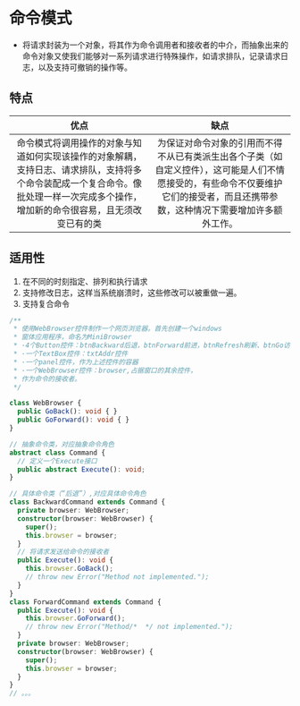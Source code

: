 # 命令模式

- 将请求封装为一个对象，将其作为命令调用者和接收者的中介，而抽象出来的命令对象又使我们能够对一系列请求进行特殊操作，如请求排队，记录请求日志，以及支持可撤销的操作等。

## 特点

优点|缺点
:-:|:-:
命令模式将调用操作的对象与知道如何实现该操作的对象解耦，支持日志、请求排队，支持将多个命令装配成一个复合命令。像批处理一样一次完成多个操作，增加新的命令很容易，且无须改变已有的类|为保证对命令对象的引用而不得不从已有类派生出各个子类（如自定义控件），这可能是人们不情愿接受的，有些命令不仅要维护它们的接受者，而且还携带参数，这种情况下需要增加许多额外工作。

## 适用性

1. 在不同的时刻指定、排列和执行请求
2. 支持修改日志，这样当系统崩溃时，这些修改可以被重做一遍。
3. 支持复合命令

```typescript
/**
 * 使用WebBrowser控件制作一个网页浏览器。首先创建一个windows
 * 窗体应用程序，命名为MiniBrowser
 * ·4个Button控件：btnBackward后退，btnForward前进，btnRefresh刷新、btnGo访问
 * ·一个TextBox控件：txtAddr控件
 * ·一个panel控件，作为上述控件的容器
 * ·一个WebBrowser控件：browser,占据窗口的其余控件，
 * 作为命令的接收者。
 */

class WebBrowser {
  public GoBack(): void { }
  public GoForward(): void { }
}

// 抽象命令类，对应抽象命令角色
abstract class Command {
  // 定义一个Execute接口
  public abstract Execute(): void;
}

// 具体命令类（“后退”）,对应具体命令角色
class BackwardCommand extends Command {
  private browser: WebBrowser;
  constructor(browser: WebBrowser) {
    super();
    this.browser = browser;
  }
  // 将请求发送给命令的接收者
  public Execute(): void {
    this.browser.GoBack();
    // throw new Error("Method not implemented.");
  }
}
class ForwardCommand extends Command {
  public Execute(): void {
    this.browser.GoForward();
    // throw new Error("Method/*  */ not implemented.");
  }
  private browser: WebBrowser;
  constructor(browser: WebBrowser) {
    super();
    this.browser = browser;
  }
}
// 。。。
```
